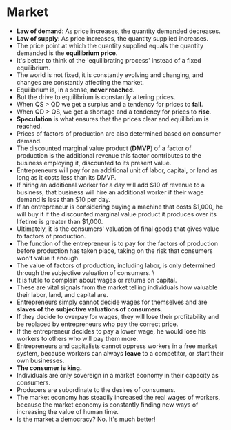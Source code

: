 # Market

* **Law of demand**: As price increases, the quantity demanded decreases.
* **Law of supply**: As price increases, the quantity supplied increases.
* The price point at which the quantity supplied equals the quantity demanded is the **equilibrium price**.
* It's better to think of the 'equilibrating process' instead of a fixed equilibrium. 
* The world is not fixed, it is constantly evolving and changing, and changes are constantly affecting the market. 
* Equilibrium is, in a sense, **never reached**. 
* But the drive to equilibrium is constantly altering prices. 
* When QS > QD we get a surplus and a tendency for prices to **fall**. 
* When QD > QS, we get a shortage and a tendency for prices to **rise**.
* **Speculation** is what ensures that the prices clear and equilibrium is reached.
* Prices of factors of production are also determined based on consumer demand.
* The discounted marginal value product (**DMVP**) of a factor of production is the additional revenue this factor contributes to the business employing it, discounted to its present value.
* Entrepreneurs will pay for an additional unit of labor, capital, or land as long as it costs less than its DMVP.
* If hiring an additional worker for a day will add $10 of revenue to a business, that business will hire an additional worker if their wage demand is less than $10 per day.
* If an entrepreneur is considering buying a machine that costs $1,000, he will buy it if the discounted marginal value product it produces over its lifetime is greater than $1,000.
* Ultimately, it is the consumers' valuation of final goods that gives value to factors of production.
* The function of the entrepreneur is to pay for the factors of production before production has taken place, taking on the risk that consumers won't value it enough.
* The value of factors of production, including labor, is only determined through the subjective valuation of consumers. \
* It is futile to complain about wages or returns on capital. 
* These are vital signals from the market telling individuals how valuable their labor, land, and capital are.
* Entrepreneurs simply cannot decide wages for themselves and are **slaves of the subjective valuations of consumers**.
* If they decide to overpay for wages, they will lose their profitability and be replaced by entrepreneurs who pay the correct price.
* If the entrepreneur decides to pay a lower wage, he would lose his workers to others who will pay them more.
* Entrepreneurs and capitalists cannot oppress workers in a free market system, because workers can always **leave** to a competitor, or start their own businesses.
* **The consumer is king.**
* Individuals are only sovereign in a market economy in their capacity as consumers.
* Producers are subordinate to the desires of consumers.
* The market economy has steadily increased the real wages of workers, because the market economy is constantly finding new ways of increasing the value of human time.
* Is the market a democracy? No. It's much better!
